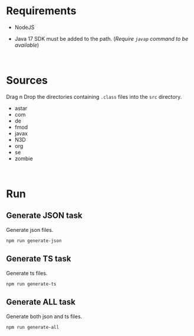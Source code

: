 # Requirements

- NodeJS

- Java 17 SDK must be added to the path. (*Require `javap` command to be available*)

<br>

# Sources

Drag n Drop the directories containing `.class` files into the `src` directory.

- astar
- com
- de
- fmod
- javax
- N3D
- org
- se
- zombie

<br>

# Run

## Generate JSON task
Generate json files.
```
npm run generate-json
```

## Generate TS task
Generate ts files.
```
npm run generate-ts
```

## Generate ALL task
Generate both json and ts files.
```
npm run generate-all
```

<br>

